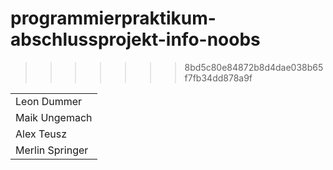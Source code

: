 # programmierpraktikum-abschlussprojekt-info-noobs
<table>
<tr>
  <td>Leon Dummer</td>
</tr>
<tr>
  <td>Maik Ungemach</td>
</tr>
<tr>
  <td>Alex Teusz</td>
</tr>
<tr>
  <td>Merlin Springer</td>
</tr>

>>>>>>> 8bd5c80e84872b8d4dae038b65f7fb34dd878a9f
